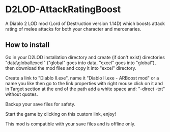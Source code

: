 # D2LOD-AttackRatingBoost
A Diablo 2 LOD mod (Lord of Destruction version 1.14D) which boosts attack rating of melee attacks for both your character and mercenaries.

## How to install
Go in your D2LOD installation directory and create (if don't exist) directories "data\global\excel" ("global" goes into data, "excel" goes into "global"), then download the mod files and copy it into "excel" directory.

Create a link to "Diablo II.exe", name it "Diablo II.exe - ARBoost mod" or a name you like then go to the link properties with right mouse click on it and in Target section at the end of the path add a white space and: "-direct -txt" without quotes.

Backup your save files for safety.

Start the game by clicking on this custom link, enjoy!

This mod is compatible with your save files and is offline only.
